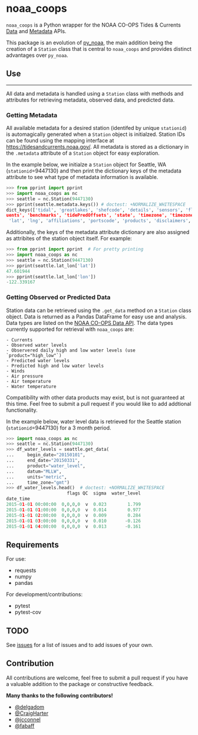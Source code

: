 # noaa_coops

`noaa_coops` is a Python wrapper for the NOAA CO-OPS Tides &amp; Currents [Data](https://tidesandcurrents.noaa.gov/api/)
and [Metadata](https://tidesandcurrents.noaa.gov/mdapi/latest/) APIs.


This package is an evolution of [py_noaa](https://github.com/GClunies/py_noaa), the main addition being the creation of a `Station` class that is central to 
 `noaa_coops` and provides distinct advantages over `py_noaa`.

## Use
---
All data and metadata is handled using a `Station` class with methods and 
attributes for retrieving metadata, observed data, and predicted data.

### Getting Metadata

All available metadata for a desired station (identifed by unique `stationid`) 
is automagically generated when a `Station` object is initialzed. Station IDs 
can be found using the mapping interface at https://tidesandcurrents.noaa.gov/.
All metadata is stored as a dictionary in the `.metadata` attribute of a 
`Station` object for easy exploration. 

In the example below, we initialze a `Station` object for Seattle, WA 
(`stationid`=9447130) and then print the dictionary keys of the metadata 
attribute to see what type of metadata information is available.

```python
>>> from pprint import pprint
>>> import noaa_coops as nc
>>> seattle = nc.Station(9447130)
>>> pprint(seattle.metadata.keys()) # doctest: +NORMALIZE_WHITESPACE
dict_keys(['tidal', 'greatlakes', 'shefcode', 'details', 'sensors', 'floodlevels', 'datums', 'supersededdatums', 'harmonicConstit
uents', 'benchmarks', 'tidePredOffsets', 'state', 'timezone', 'timezonecorr', 'observedst', 'stormsurge', 'nearby', 'id', 'name',
 'lat', 'lng', 'affiliations', 'portscode', 'products', 'disclaimers', 'notices', 'self', 'expand', 'tideType'])

```

Additionally, the keys of the metadata attribute dictionary are also assigned 
as attribites of the station object itself. For example:

```python
>>> from pprint import pprint  # For pretty printing
>>> import noaa_coops as nc
>>> seattle = nc.Station(9447130)
>>> pprint(seattle.lat_lon['lat'])
47.601944
>>> pprint(seattle.lat_lon['lon'])
-122.339167

```

### Getting Observed or Predicted Data
Station data can be retrieved using the `.get_data` method on a `Station` 
class object. Data is returned as a Pandas DataFrame for easy use and analysis. 
Data types are listed on the [NOAA CO-OPS Data API](https://tidesandcurrents.noaa.gov/api/#products). The data types currently supported for retrieval with `noaa_coops` are:

    - Currents
    - Observed water levels
    - Observered daily high and low water levels (use `product="high_low"`)
    - Predicted water levels
    - Predicted high and low water levels
    - Winds
    - Air pressure
    - Air temperature
    - Water temperature

Compatibility with other data products may exist, but is not guaranteed at this 
time. Feel free to submit a pull request if you would like to add addtional 
functionality.

In the example below, water level data is retrieved for the Seattle station (`stationid`=9447130) for a 3 month period.

```python
>>> import noaa_coops as nc
>>> seattle = nc.Station(9447130)
>>> df_water_levels = seattle.get_data(
...     begin_date="20150101",
...     end_date="20150331",
...     product="water_level",
...     datum="MLLW",
...     units="metric",
...     time_zone="gmt")
>>> df_water_levels.head()  # doctest: +NORMALIZE_WHITESPACE
                       flags QC  sigma  water_level
date_time
2015-01-01 00:00:00  0,0,0,0  v  0.023        1.799
2015-01-01 01:00:00  0,0,0,0  v  0.014        0.977
2015-01-01 02:00:00  0,0,0,0  v  0.009        0.284
2015-01-01 03:00:00  0,0,0,0  v  0.010       -0.126
2015-01-01 04:00:00  0,0,0,0  v  0.013       -0.161

```

## Requirements

For use:
- requests
- numpy
- pandas

For development/contributions:
- pytest
- pytest-cov


## TODO
See [issues](https://github.com/GClunies/py_noaa/issues) for a list of issues 
and to add issues of your own.

## Contribution
All contributions are welcome, feel free to submit a pull request if you have a valuable addition to the package or constructive feedback.

**Many thanks to the following contributors!**
- [@delgadom](https://github.com/delgadom)
- [@CraigHarter](https://github.com/CraigHarter)
- [@jcconnel](https://github.com/jcconnell)
- [@fabaff](https://github.com/fabaff)

